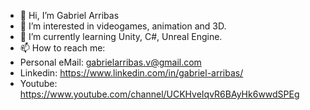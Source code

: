 - 👋 Hi, I’m Gabriel Arribas
- 👀 I’m interested in videogames, animation and 3D.
- 🌱 I’m currently learning Unity, C#, Unreal Engine.
- 📫 How to reach me: 
- Personal eMail: gabrielarribas.v@gmail.com
- Linkedin: https://www.linkedin.com/in/gabriel-arribas/
- Youtube: https://www.youtube.com/channel/UCKHveIqvR6BAyHk6wwdSPEg

<!---
Norte15/Norte15 is a ✨ special ✨ repository because its `README.md` (this file) appears on your GitHub profile.
You can click the Preview link to take a look at your changes.
--->
